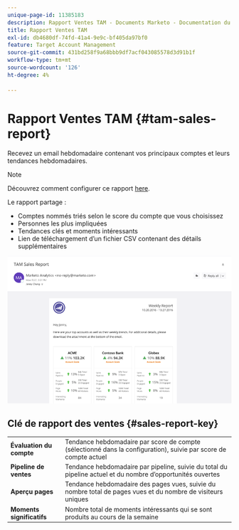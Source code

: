 ```yaml
---
unique-page-id: 11385183
description: Rapport Ventes TAM - Documents Marketo - Documentation du produit
title: Rapport Ventes TAM
exl-id: db4680df-74fd-41a4-9e9c-bf405da97bf0
feature: Target Account Management
source-git-commit: 431bd258f9a68bbb9df7acf043085578d3d91b1f
workflow-type: tm+mt
source-wordcount: '126'
ht-degree: 4%

---
```


# Rapport Ventes TAM {#tam-sales-report}

Recevez un email hebdomadaire contenant vos principaux comptes et leurs tendances hebdomadaires.

>[!NOTE]
>
>Découvrez comment configurer ce rapport [here](/help/marketo/product-docs/target-account-management/measure/tam-report-setup.md).

Le rapport partage :

* Comptes nommés triés selon le score du compte que vous choisissez
* Personnes les plus impliquées
* Tendances clés et moments intéressants
* Lien de téléchargement d’un fichier CSV contenant des détails supplémentaires

![](assets/tam-sales-report-1.png)

## Clé de rapport des ventes {#sales-report-key}

<table> 
 <tbody> 
  <tr> 
   <td><strong>Évaluation du compte</strong></td> 
   <td> 
    <div>
      Tendance hebdomadaire par score de compte (sélectionné dans la configuration), suivie par score de compte actuel 
    </div></td> 
  </tr> 
  <tr> 
   <td><strong>Pipeline de ventes</strong></td> 
   <td> 
    <div>
      Tendance hebdomadaire par pipeline, suivie du total du pipeline actuel et du nombre d’opportunités ouvertes 
    </div></td> 
  </tr> 
  <tr> 
   <td><strong>Aperçu pages</strong></td> 
   <td> 
    <div>
      Tendance hebdomadaire des pages vues, suivie du nombre total de pages vues et du nombre de visiteurs uniques 
    </div></td> 
  </tr> 
  <tr> 
   <td><strong>Moments significatifs</strong></td> 
   <td> 
    <div>
      Nombre total de moments intéressants qui se sont produits au cours de la semaine 
    </div></td> 
  </tr> 
 </tbody> 
</table>
